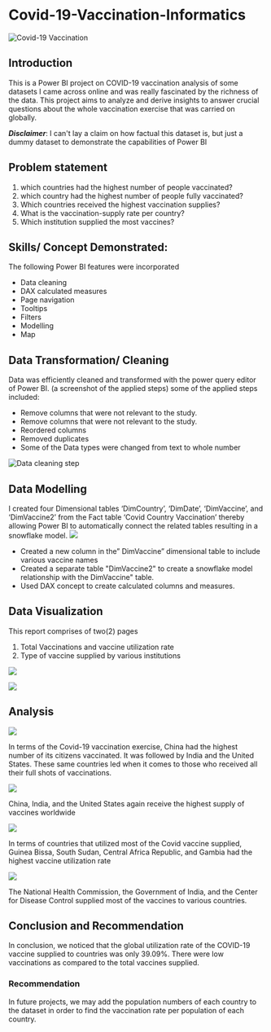 # Covid-19-Vaccination-Informatics
![Covid-19 Vaccination](https://github.com/KwadwoAgyemanAppiah/Covid-19-Vaccination-Informatics/blob/main/coronavirus%20vaccination.jpg)

## Introduction
  This is a Power BI project on COVID-19 vaccination analysis of some datasets I came across online and was really fascinated by the richness of the data. This project aims to analyze and derive insights to answer crucial questions about the whole vaccination exercise that was carried on globally.
  
  **_Disclaimer_**: I can't lay a claim on how factual this dataset is, but just a dummy dataset to demonstrate the capabilities of Power BI

  ## Problem statement
 1. which countries had the highest number of people vaccinated?
 2. which country had the highest number of people fully vaccinated?
 3.	Which countries received the highest vaccination supplies?
 4. What is the vaccination-supply rate per country?
 5.	Which institution supplied the most vaccines?

## Skills/ Concept Demonstrated:

The following Power BI features were incorporated
- Data cleaning
- DAX calculated measures
- Page navigation
- Tooltips
- Filters
- Modelling
- Map

## Data Transformation/ Cleaning
Data was efficiently cleaned and transformed with the power query editor of Power BI. (a screenshot of the applied steps) some of the applied steps included: 
 - Remove columns that were not relevant to the study.
 - Remove columns that were not relevant to the study.
 - Reordered columns
 - Removed duplicates
 - Some of the Data types were changed from text to whole number

![Data cleaning step](https://github.com/KwadwoAgyemanAppiah/Covid-19-Vaccination-Informatics/blob/main/data%20cleaning%20step2.png)

## Data Modelling
I created four Dimensional tables ‘DimCountry’, ‘DimDate’, ‘DimVaccine’, and ‘DimVaccine2’ from the Fact table ‘Covid Country Vaccination’ thereby allowing Power BI to automatically connect the related tables resulting in a snowflake model. 
![](https://github.com/KwadwoAgyemanAppiah/Covid-19-Vaccination-Informatics/blob/main/snokeflake%20model.png)

- Created a new column in the” DimVaccine” dimensional table to include various vaccine names  
- Created a separate table "DimVaccine2" to create a snowflake model relationship with the DimVaccine" table.
- 	Used DAX concept to create calculated columns and measures.

## Data Visualization 
This report comprises of two(2) pages 
1. Total Vaccinations and vaccine utilization rate
2. Type of vaccine supplied by various institutions
   
![](https://github.com/KwadwoAgyemanAppiah/Covid-19-Vaccination-Informatics/blob/main/Dashboard.png) 

![](https://github.com/KwadwoAgyemanAppiah/Covid-19-Vaccination-Informatics/blob/main/second%20dashboard.png) 
## Analysis
![](https://github.com/KwadwoAgyemanAppiah/Covid-19-Vaccination-Informatics/blob/main/Total%20vaccination.png)  

In terms of the Covid-19 vaccination exercise, China had the highest number of its citizens vaccinated. It was followed by India and the United States. These same countries led when it comes to those who received all their full shots of vaccinations.

![](https://github.com/KwadwoAgyemanAppiah/Covid-19-Vaccination-Informatics/blob/main/vaccine%20supplies.png)   

China, India, and the United States again receive the highest supply of vaccines worldwide

![](https://github.com/KwadwoAgyemanAppiah/Covid-19-Vaccination-Informatics/blob/main/utilization%20rate.png)  

In terms of countries that utilized most of the Covid vaccine supplied, Guinea Bissa, South Sudan, Central Africa Republic, and Gambia had the highest vaccine utilization rate

![](https://github.com/KwadwoAgyemanAppiah/Covid-19-Vaccination-Informatics/blob/main/source%20name.png)  

The National Health Commission, the Government of India, and the Center for Disease Control supplied most of the vaccines to various countries.




## Conclusion and Recommendation   

In conclusion, we noticed that the global utilization rate of the COVID-19 vaccine supplied to countries was only 39.09%. There were low vaccinations as compared to the total vaccines supplied.
### Recommendation  
In future projects, we may add the population numbers of each country to the dataset in order to find the vaccination rate per population of each country.



